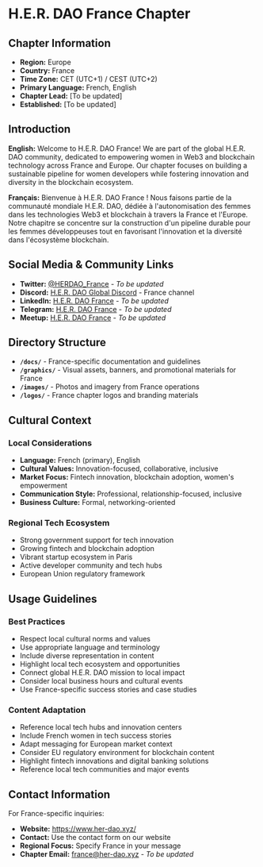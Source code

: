 # H.E.R. DAO France Chapter

## Chapter Information

- **Region:** Europe
- **Country:** France
- **Time Zone:** CET (UTC+1) / CEST (UTC+2)
- **Primary Language:** French, English
- **Chapter Lead:** [To be updated]
- **Established:** [To be updated]

## Introduction

**English:**
Welcome to H.E.R. DAO France! We are part of the global H.E.R. DAO community, dedicated to empowering women in Web3 and blockchain technology across France and Europe. Our chapter focuses on building a sustainable pipeline for women developers while fostering innovation and diversity in the blockchain ecosystem.

**Français:**
Bienvenue à H.E.R. DAO France ! Nous faisons partie de la communauté mondiale H.E.R. DAO, dédiée à l'autonomisation des femmes dans les technologies Web3 et blockchain à travers la France et l'Europe. Notre chapitre se concentre sur la construction d'un pipeline durable pour les femmes développeuses tout en favorisant l'innovation et la diversité dans l'écosystème blockchain.

## Social Media & Community Links

- **Twitter:** [@HERDAO_France](https://twitter.com/HERDAO_France) - *To be updated*
- **Discord:** [H.E.R. DAO Global Discord](https://discord.gg/her-dao) - France channel
- **LinkedIn:** [H.E.R. DAO France](https://linkedin.com/company/her-dao-france) - *To be updated*
- **Telegram:** [H.E.R. DAO France](https://t.me/herdao_france) - *To be updated*
- **Meetup:** [H.E.R. DAO France](https://meetup.com/her-dao-france) - *To be updated*

## Directory Structure

- **`/docs/`** - France-specific documentation and guidelines
- **`/graphics/`** - Visual assets, banners, and promotional materials for France
- **`/images/`** - Photos and imagery from France operations
- **`/logos/`** - France chapter logos and branding materials

## Cultural Context

### Local Considerations
- **Language:** French (primary), English
- **Cultural Values:** Innovation-focused, collaborative, inclusive
- **Market Focus:** Fintech innovation, blockchain adoption, women's empowerment
- **Communication Style:** Professional, relationship-focused, inclusive
- **Business Culture:** Formal, networking-oriented

### Regional Tech Ecosystem
- Strong government support for tech innovation
- Growing fintech and blockchain adoption
- Vibrant startup ecosystem in Paris
- Active developer community and tech hubs
- European Union regulatory framework

## Usage Guidelines

### Best Practices
- Respect local cultural norms and values
- Use appropriate language and terminology
- Include diverse representation in content
- Highlight local tech ecosystem and opportunities
- Connect global H.E.R. DAO mission to local impact
- Consider local business hours and cultural events
- Use France-specific success stories and case studies

### Content Adaptation
- Reference local tech hubs and innovation centers
- Include French women in tech success stories
- Adapt messaging for European market context
- Consider EU regulatory environment for blockchain content
- Highlight fintech innovations and digital banking solutions
- Reference local tech communities and major events

## Contact Information

For France-specific inquiries:
- **Website:** https://www.her-dao.xyz/
- **Contact:** Use the contact form on our website
- **Regional Focus:** Specify France in your message
- **Chapter Email:** france@her-dao.xyz - *To be updated*
